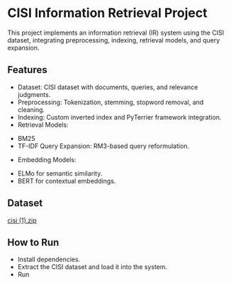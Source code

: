 # CISI Information Retrieval Project
This project implements an information retrieval (IR) system using the CISI dataset, integrating preprocessing, indexing, retrieval models, and query expansion.
## Features
* Dataset: CISI dataset with documents, queries, and relevance judgments.
* Preprocessing: Tokenization, stemming, stopword removal, and cleaning.
* Indexing: Custom inverted index and PyTerrier framework integration.
* Retrieval Models:
- BM25
- TF-IDF
Query Expansion: RM3-based query reformulation.
* Embedding Models:
- ELMo for semantic similarity.
- BERT for contextual embeddings.
## Dataset
[cisi (1).zip](https://github.com/user-attachments/files/18333286/cisi.1.zip)

## How to Run
* Install dependencies.
* Extract the CISI dataset and load it into the system.
* Run
